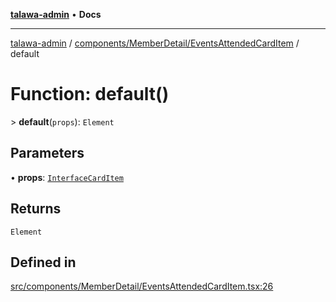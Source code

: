[**talawa-admin**](../../../../README.md) • **Docs**

***

[talawa-admin](../../../../modules.md) / [components/MemberDetail/EventsAttendedCardItem](../README.md) / default

# Function: default()

\> **default**(`props`): `Element`

## Parameters

• **props**: [`InterfaceCardItem`](../interfaces/InterfaceCardItem.md)

## Returns

`Element`

## Defined in

[src/components/MemberDetail/EventsAttendedCardItem.tsx:26](https://github.com/PalisadoesFoundation/talawa-admin/blob/ec91a82db6f7a7a061fbb4ea9639f2bff335faa5/src/components/MemberDetail/EventsAttendedCardItem.tsx#L26)
